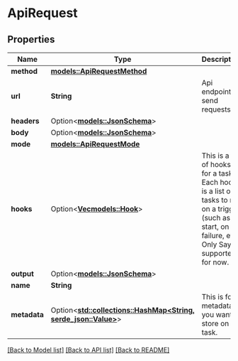 # ApiRequest

## Properties

Name | Type | Description | Notes
------------ | ------------- | ------------- | -------------
**method** | [**models::ApiRequestMethod**](ApiRequestMethod.md) |  | 
**url** | **String** | Api endpoint to send requests to. | 
**headers** | Option<[**models::JsonSchema**](JsonSchema.md)> |  | [optional]
**body** | Option<[**models::JsonSchema**](JsonSchema.md)> |  | [optional]
**mode** | [**models::ApiRequestMode**](ApiRequestMode.md) |  | 
**hooks** | Option<[**Vec<models::Hook>**](Hook.md)> | This is a list of hooks for a task. Each hook is a list of tasks to run on a trigger (such as on start, on failure, etc). Only Say is supported for now. | [optional]
**output** | Option<[**models::JsonSchema**](JsonSchema.md)> |  | [optional]
**name** | **String** |  | 
**metadata** | Option<[**std::collections::HashMap<String, serde_json::Value>**](serde_json::Value.md)> | This is for metadata you want to store on the task. | [optional]

[[Back to Model list]](../README.md#documentation-for-models) [[Back to API list]](../README.md#documentation-for-api-endpoints) [[Back to README]](../README.md)



